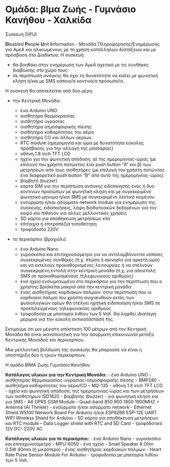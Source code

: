 # Ομάδα: βΙμα Ζωής - Γυμνάσιο Κανήθου - Χαλκίδα

Συσκευή DiPUI

**Di**sabled **P**eople **U**nit **I**nformation - Μονάδα Πληροφόρησης/Ενημέρωσης για ΑμεΑ και ηλικιωμένους με τη χρήση κατάλληλων διατάξεων και με πρόσβαση στο Διαδίκτυο. 
Η συσκευή:
- θα βοηθάει στην ενημέρωση των ΑμεΑ σχετικά με τις συνθήκες διαβίωσης στο χώρο τους 
- σε περίπτωση ανάγκης θα έχει τη δυνατότητα να καλεί με φωνητική κλήση ή/και με SMS κάποιο/α κοντινό/α πρόσωπο/α.

Η συσκευή θα αποτελείται από δύο μέρη:
- την Κεντρική Μονάδα:
  - ένα Arduino UNO
  - αισθητήρα θερμοκρασίας
  - αισθητήρα υγρασίας
  - αισθητήρα ατμοσφαιρικής πίεσης
  - αισθητήρα καθαρότητας του αέρα
  - αισθητήρα CO και άλλων αερίων.
  - RTC module (ημερομηνία και ώρα με δυνατότητα εύκολης πρόσβασης για την αλλαγή της μπαταρίας)
  - οθόνη 1.8 inch TFT LCD
  - ηχείο για την φωνητική απόδοση: α) της ημερομηνίας-ώρας (με επιλογή του χρήστη πατώντας ένα push button “Α”  και β) των μετρήσεων από τους αισθητήρες (με επιλογή του χρήστη πατώντας ένα διαφορετικό push button “Β” από αυτό της ημερομηνίας-ώρας)
  - βομβητή (buzzer)
  - κάρτα SIM για την περίπτωση ανάγκης ειδοποίησης ενός ή δυο κοντινών προσώπων με φωνητική κλήση και με συγκεκριμένο φωνητικό μήνυμα ή/και SMS με συγκεκριμένο λεκτικό κειμένου
  - ενσύρματο ή/και ασύρματο network module για ενημέρωση της συσκευής, ειδοποιήσεις, λήψη διαδικτυακών δεδομένων για τον καιρό και πιθανόν για άλλες μελλοντικές χρήσεις
  - SD κάρτα για αποθήκευση μετρήσεων κλπ
  - επιτοίχια ή επιτραπέζια τοποθέτηση 
  - τροφοδοσία 220V 

- το περικάρπιο (βραχιόλι):
   - ένα Arduino Nano
   - γυροσκόπιο και επιταχυνσιόμετρο για να αντιλαμβάνονται κάποιες συγκεκριμένες συνθήκες (π.χ. πτώση ή ακινησία για αρκετή ώρα) και να εκτελούν προκαθορισμένες λειτουργίες ή να στέλνουν συγκεκριμένη εντολή στην κεντρική μονάδα (π.χ. για αποστολή SMS σε προκαθορισμένους τηλεφωνικούς αριθμούς)
   - ένα ηχείο ενσωματωμένο στο περικάρπιο για την περίπτωση που ο χρήστης βρίσκεται μακριά από την κεντρική μονάδα
   - ένας αισθητήρας καρδιακών παλμών: στην περίπτωση που οι καρδιακοί παλμοί του χρήστη ανιχνευθούν εκτός των φυσιολογικών ορίων θα στέλνει ηχητική ειδοποίηση ή/και SMS σε προεπιλεγμένους τηλεφωνικούς αριθμούς
   - τροφοδοσία με μπαταρία λιθίου των 5 Volt. Θα ληφθεί ιδιαίτερη μέριμνα για την εύκολη αντικατάστασή της.

Εκτιμούμε ότι μια μέγιστη απόσταση 100 μέτρων από την Κεντρική Μονάδα θα είναι ικανοποιητική για την ασύρματη επικοινωνία μεταξύ Κεντρικής Μονάδας και περικαρπίου.

Μια μελλοντική βελτίωση της συσκευής θα μπορούσε να είναι η υποστήριξη δύο ή τριών περικαρπίων.


Η ομάδα ΒΙΜΑ Ζωής
Γυμνάσιο Κανήθου



**Κατάλογος υλικών για την Κεντρική Μονάδα:**
    - ένα Arduino UNO
    - αισθητήρας θερμοκρασίας-υγρασίας-ατμοσφαιρικής πίεσης - BMP280
    - αισθητήρα καθαρότητας του αέρα/CO – MQ-135
    - οθόνη 1.8 inch TFT LCD
    - ηχείο και φωνητική απόδοση: της ημερομηνίας-ώρας και των μετρήσεων των αισθητήρων ISD1820
    - βομβητής (buzzer)
    - για φωνητική κλήση και για SMS - A6 GPRS GSM Module - Quad-band 850 900 1800 1900MHZ + Antenna (AI Thinker)
    - ενσύρματο ή/και ασύρματο network - Ethernet Shield W5100 Network Board For Arduino ή/και ESP8266 ESP-12E UART WIFI Wireless Shield for Arduino
    - SD κάρτα για αποθήκευση μετρήσεων και RTC module – Data Logger shield with RTC and SD Card
    - τροφοδοτικό 12V DC- 220V AC

**Κατάλογος υλικών για το περικάρπιο:**
    - ένα Arduino Nano
    - γυροσκόπιο και επιταχυνσιόμετρο  - MPU-6050
    - ένα ηχείο - Small Speaker 8 Ohm 0.5W 40mm (ή μικρότερο)
    - ένας αισθητήρας καρδιακών παλμών - Heart Rate Pulse Sensor Module For Arduino
    - τροφοδοσία με μπαταρία λιθίου των 5 Volt.
